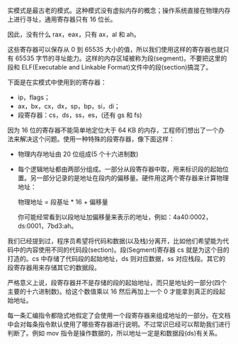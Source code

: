 实模式是最古老的模式。这种模式没有虚拟内存的概念；操作系统直接在物理内存上进行寻址，通用寄存器只有 16 位长。

因此，没有什么 rax，eax，只有 ax，al 和 ah。

这些寄存器可以保存从 0 到 65535 大小的值，所以我们使用这样的寄存器也就只有 65535 字节的寻址能力。这样的内存区域被称为段\(segment\)。不要把这里的段和 ELF\(Executable and Linkable Format\)文件中的段\(section\)搞混了。

下面是在实模式中使用到的寄存器：

* ip，flags；
* ax，bx，cx，dx，sp，bp，si，di；
* 段寄存器：cs，ds，ss，es，\(还有 gs 和 fs\)

因为 16 位的寄存器不能简单地定位大于 64 KB 的内存，工程师们想出了一个办法来解决这个问题。使用一种特殊的段寄存器，像下面这样：

* 物理内存地址由 20 位组成\(5 个十六进制数\)

* 每个逻辑地址都由两部分组成。一部分从段寄存器中取，用来标识段的起始位置。另一部分记录的是地址在段内的偏移量。硬件用这两个寄存器来计算物理地址：

  物理地址 = 段基址  \* 16 + 偏移量

  你可能经常看到以段地址加偏移量来表示的地址，例如：4a40:0002， ds:0001，7bd3:ah。

我们已经提到过，程序员希望将代码和数据\(以及栈\)分离开，比如他们希望能为代码中的内容使用不同的代码段\(section\)。段\(Segment\)寄存器 cs 就是为这个目的打造的。cs 中存储了代码段的起始地址，ds 则对应数据，ss 对应栈段。其它的段寄存器用来存储其它的数据段。

严格意义上说，段寄存器并不是存储的段的起始地址，而只是地址的一部分\(四个主要的十六进制数\)。给这个数值乘以 16 然后再加上一个 0 才能拿到真正的段起始地址。

每一条汇编指令都隐式地假定了会使用一个段寄存器来组成地址的一部分。在文档中会对每条指令默认使用了哪些寄存器进行说明。不过常识已经可以帮助我们进行判断了。例如 mov 指令是操作数据的，所以地址一定是和数据段\(ds\)有关系。



